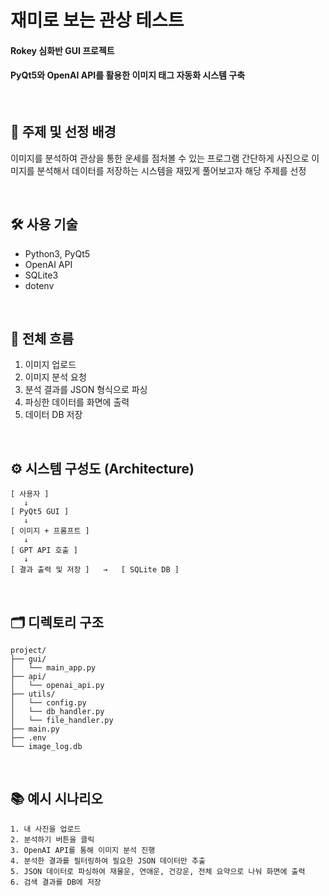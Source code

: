# 재미로 보는 관상 테스트

#### Rokey 심화반 GUI 프로젝트

#### PyQt5와 OpenAI API를 활용한 이미지 태그 자동화 시스템 구축

</br>

## 🧾 주제 및 선정 배경

이미지를 분석하여 관상을 통한 운세를 점처볼 수 있는 프로그램
간단하게 사진으로 이미지를 분석해서 데이터를 저장하는 시스템을 재밌게 풀어보고자 해당 주제를 선정

</br>

## 🛠️ 사용 기술

- Python3, PyQt5
- OpenAI API
- SQLite3
- dotenv

</br>

## 🔀 전체 흐름

1. 이미지 업로드
2. 이미지 분석 요청
3. 분석 결과를 JSON 형식으로 파싱
4. 파싱한 데이터를 화면에 출력
5. 데이터 DB 저장

</br>

## ⚙️ 시스템 구성도 (Architecture)

```
[ 사용자 ]
   ↓
[ PyQt5 GUI ]
   ↓
[ 이미지 + 프롬프트 ]
   ↓
[ GPT API 호출 ]
   ↓
[ 결과 출력 및 저장 ]   →   [ SQLite DB ]
```

</br>

## 🗂️ 디렉토리 구조

```
project/
├── gui/
│   └── main_app.py
├── api/
│   └── openai_api.py
├── utils/
│   └── config.py
│   └── db_handler.py
│   └── file_handler.py
├── main.py
├── .env
└── image_log.db
```

</br>

## 📚 예시 시나리오

```
1. 내 사진을 업로드
2. 분석하기 버튼을 클릭
3. OpenAI API를 통해 이미지 분석 진행
4. 분석한 결과를 필터링하여 필요한 JSON 데이터만 추출
5. JSON 데이터로 파싱하여 재물운, 연애운, 건강운, 전체 요약으로 나눠 화면에 출력
6. 검색 결과를 DB에 저장
```

